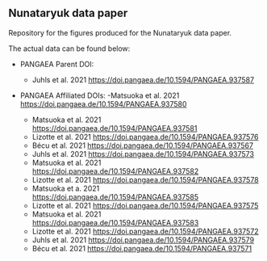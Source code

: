 ## Nunataryuk data paper

Repository for the figures produced for the Nunataryuk data paper. 

The actual data can be found below:

- PANGAEA Parent DOI: 
  - Juhls et al. 2021 https://doi.pangaea.de/10.1594/PANGAEA.937587

- PANGAEA Affiliated DOIs:
  -Matsuoka et al. 2021 https://doi.pangaea.de/10.1594/PANGAEA.937580
  - Matsuoka et al. 2021 https://doi.pangaea.de/10.1594/PANGAEA.937581
  - Lizotte et al. 2021 https://doi.pangaea.de/10.1594/PANGAEA.937576
  - Bécu et al. 2021 https://doi.pangaea.de/10.1594/PANGAEA.937567
  - Juhls et al. 2021 https://doi.pangaea.de/10.1594/PANGAEA.937573
  - Matsuoka et al. 2021 https://doi.pangaea.de/10.1594/PANGAEA.937582
  - Lizotte et al. 2021 https://doi.pangaea.de/10.1594/PANGAEA.937578
  - Matsuoka et a. 2021 https://doi.pangaea.de/10.1594/PANGAEA.937585
  - Lizotte et al. 2021 https://doi.pangaea.de/10.1594/PANGAEA.937575
  - Matsuoka et al. 2021 https://doi.pangaea.de/10.1594/PANGAEA.937583
  - Lizotte et al. 2021 https://doi.pangaea.de/10.1594/PANGAEA.937572
  - Juhls et al. 2021 https://doi.pangaea.de/10.1594/PANGAEA.937579
  - Bécu et al. 2021 https://doi.pangaea.de/10.1594/PANGAEA.937571
